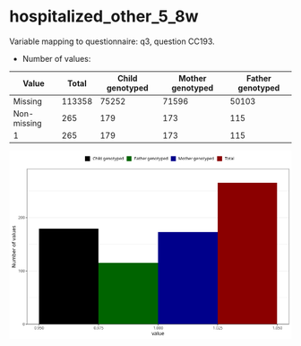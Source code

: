 # hospitalized_other_5_8w
Variable mapping to questionnaire: q3, question CC193.
- Number of values:

| Value | Total | Child genotyped | Mother genotyped | Father genotyped |
| ----- | ----- | --------------- | ---------------- | ---------------- |
| Missing | 113358 | 75252 | 71596 | 50103 |
| Non-missing | 265 | 179 | 173 | 115 |
| 1 | 265 | 179 | 173 | 115 |



![](hospitalized_other_5_8w_n.png)



